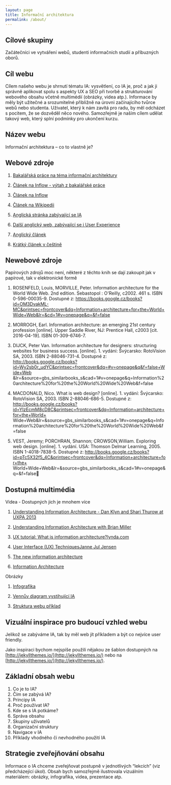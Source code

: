 ```yaml
---
layout: page
title: Informační architektura
permalink: /about/
---
```


Cílové skupiny
-----------------------------------------------------
Začátečníci ve vytváření webů, studenti informačních studií a příbuzných oborů.

Cíl webu
-----------------------------------------------------
Cílem našeho webu je shrnutí tématu IA: vysvětlení, co IA je, proč a jak ji správně aplikovat spolu s aspekty UX a SEO při tvorbě a strukturování webového obsahu včetně multimédií (obrázky, videa atp.). Informace by měly být užitečné a srozumitelné přibližně na úrovni začínajícího tvůrce webů nebo studenta. Uživatel, který k nám zavítá pro radu, by měl odcházet s pocitem, že se dozvěděl něco nového. Samozřejmě je naším cílem udělat takový web, který splní podmínky pro ukončení kurzu.

Název webu 
-----------------------------------------------------
Informační architektura – co to vlastně je?

Webové zdroje
----------------------------------------------------------------------------------------------------------

1. [Bakalářská práce na téma informační architektury](http://is.muni.cz/th/327463/ff_b/Bakalarska_prace_Lucie_Dvorakova.pdf?zpet=%2Fvyhledavani%2F%3Fsearch%3Dinforma%C4%8Dn%C3%AD%20architektura%20agenda%3Ath%26start%3D1)

2. [Článek na Inflow - výtah z bakalářské práce](http://www.inflow.cz/postup-pri-tvorbe-informacni-architektury-webove-prezentace)

3. [Článek na Inflow ](http://www.inflow.cz/informacni-architektura)

4. [Článek na Wikipedii](https://cs.wikipedia.org/wiki/Informa%C4%8Dn%C3%AD_architektura)

5. [Anglická stránka zabývající se IA](http://www.iainstitute.org/what-is-ia )

6. [Další anglický web, zabývající se i User Experience](http://www.usability.gov/what-and-why/information-architecture.html) 

7. [Anglický článek](http://www.uxbooth.com/articles/complete-beginners-guide-to-information-architecture/)

8. [Krátký článek v češtině](http://www.adaptic.cz/znalosti/efektivni-web/informacni-architektura/)

Newebové zdroje
-----------------------------------------------------
Papírových zdrojů moc není, některé z těchto knih se dají zakoupit jak v papírové, tak v elektronické formě

1. ROSENFELD, Louis, MORVILLE, Peter. Information architecture for the World Wide Web. 2nd edition. Sebastopol : O'Reilly, c2002. 461 s. ISBN 0-596-00035-9. Dostupné z: https://books.google.cz/books?id=OM3DvakML-MC&printsec=frontcover&dq=Information+architecture+for+the+World+Wide+Web&lr=&cd=1#v=onepage&q=&f=false 

2. MORROGH, Earl. Information architecture: an emerging 21st century profession [online]. Upper Saddle River, NJ: Prentice Hall, c2003 [cit. 2016-04-19]. ISBN 01-309-6746-7.

3. DIJCK, Peter Van. Information architecture for designers: structuring websites for business success. [online]. 1. vydání: Švýcarsko: RotoVision SA, 2003. ISBN 2-88046-731-4. Dostupné z: http://books.google.cz/books?id=Wy2sb0r_udYC&printsec=frontcover&dq=#v=onepage&q&f=false+Wide+Web
&lr=&source=gbs_similarbooks_s&cad=1#v=onepage&q=Information%20architecture%20for%20the%20World%20Wide%20Web&f=false

4. MACDONALD, Nico. What is web design? [online]. 1. vydání: Švýcarsko: RotoVision SA, 2003. ISBN 2-88046-686-5. Dostupné z: http://books.google.cz/books?id=YIzEcmM8cD8C&printsec=frontcover&dq=Information+architecture+for+the+World+
Wide+Web&lr=&source=gbs_similarbooks_s&cad=1#v=onepage&q=Information%20architecture%20for%20the%20World%20Wide%20Web&f=false

5. VEST, Jeremy; PORCHRAN, Shannon; CROWSON,William. Exploring web design. [online]. 1. vydání. USA: Thomson Delmar Learning, 2005. ISBN 1-4018-7838-5. Dostupné z: http://books.google.cz/books?id=pTc5X32f5_4C&printsec=frontcover&dq=Information+architecture+for+the+
World+Wide+Web&lr=&source=gbs_similarbooks_s&cad=1#v=onepage&q=&f=false

Dostupná multimédia 
----------------------------------------------------------------------------------------------------------
Videa - Dostupných jich je mnohem více

1. [Understanding Information Architecture - Dan Klyn and Shari Thurow at UXPA 2013](https://www.youtube.com/watch?v=_9kcfq4jqlc) 

2. [Understanding Information Architecture with Brian Miller](https://www.youtube.com/watch?v=Ytv21Jx0hD4)

3. [UX tutorial: What is information architecture?lynda.com](https://www.youtube.com/watch?v=-b6-tuyWmi8  )

4. [User Interface (UX) TechniquesJanne Jul Jensen](https://www.youtube.com/watch?v=7OSkB4BCx00)

5. [The new information architecture](https://www.youtube.com/watch?v=Fou5J7j5uzk )

6. [Information Architecture](https://www.youtube.com/watch?v=xVgepwWXgVo )

Obrázky

1. [Infografika](http://www.keencomputer.com/images/KEENCOMP/InfoormationArch/ia-explained.jpg )

2. [Vennův diagram vystihující IA](http://s.hswstatic.com/gif/illustration-information-architecture-1.gif )

3. [Struktura webu příklad](http://blogs.library.duke.edu/wp-content/uploads/2013/03/lib-ia-1.3.1-20130311.png )

Vizuální inspirace pro budoucí vzhled webu
----------------------------------------------------------------------------------------------------------

Jelikož se zabýváme IA, tak by měl web jít příkladem a být co nejvíce user friendly.

Jako inspiraci bychom nejspíše použili nějakou ze šablon dostupných na [http://jekyllthemes.io/](http://jekyllthemes.io/) nebo na [http://jekyllthemes.io/](http://jekyllthemes.io/).

Základní obsah webu
----------------------------------------------------------------------------------------------------------

1. Co je to IA?
1. Čím se zabývá IA?
1. Principy IA
1. Proč používat IA?
1. Kde se s IA potkáme?
1. Správa obsahu
1. Skupiny uživatelů
1. Organizační struktury
1. Navigace v IA
1. Příklady vhodného či nevhodného použití IA

Strategie zveřejňování obsahu
----------------------------------------------------------------------------------------------------------
Informace o IA chceme zveřejňovat postupně v jednotlivých “lekcích” (viz předcházející úkol). Obsah bych samozřejmě ilustrovala vizuálním materiálem: obrázky, infografika, videa, prezentace atp.

